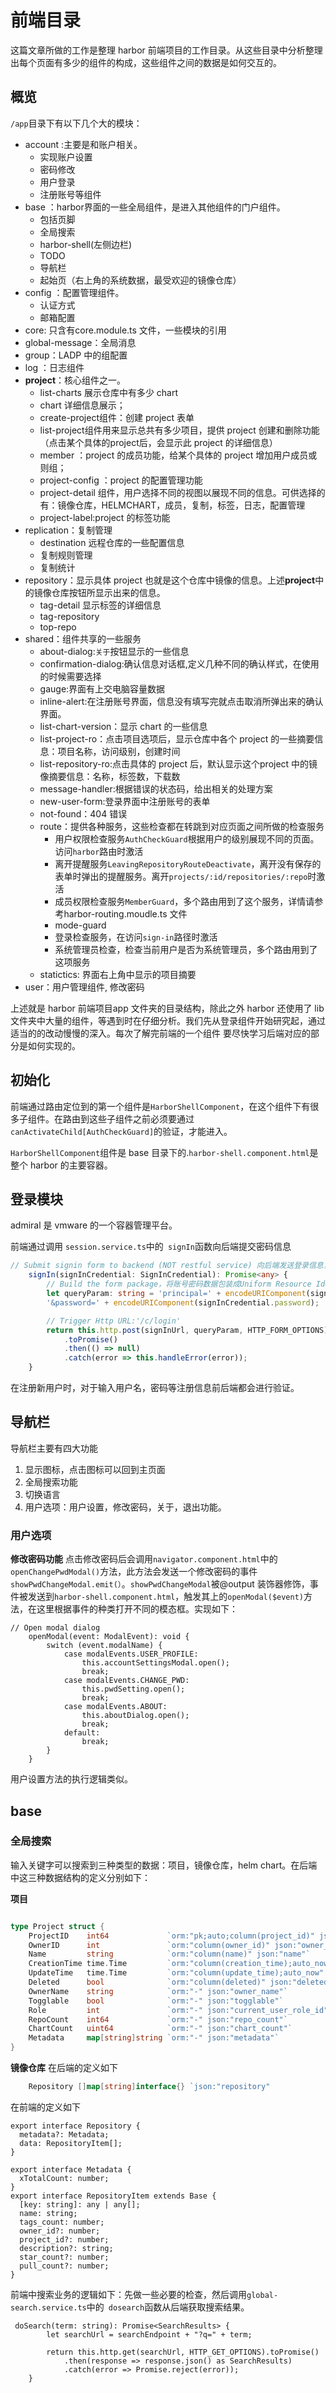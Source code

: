 # 前端目录

这篇文章所做的工作是整理 harbor 前端项目的工作目录。从这些目录中分析整理出每个页面有多少的组件的构成，这些组件之间的数据是如何交互的。

## 概览
`/app`目录下有以下几个大的模块：
- account :主要是和账户相关。
    - 实现账户设置
    - 密码修改
    - 用户登录
    - 注册账号等组件
- base ：harbor界面的一些全局组件，是进入其他组件的门户组件。
    - 包括页脚
    - 全局搜索
    - harbor-shell(左侧边栏)
    - TODO
    - 导航栏
    - 起始页（右上角的系统数据，最受欢迎的镜像仓库）
- config ：配置管理组件。
    - 认证方式
    - 邮箱配置
- core: 只含有core.module.ts 文件，一些模块的引用
- global-message：全局消息
- group：LADP 中的组配置
- log ：日志组件
- **project**：核心组件之一。
    - list-charts 展示仓库中有多少 chart
    - chart 详细信息展示；
    - create-project组件：创建 project 表单
    - list-project组件用来显示总共有多少项目，提供 project 创建和删除功能（点击某个具体的project后，会显示此 project 的详细信息）
    - member ：project 的成员功能，给某个具体的 project 增加用户成员或则组；
    - project-config ：project 的配置管理功能
    - project-detail 组件，用户选择不同的视图以展现不同的信息。可供选择的有：镜像仓库，HELMCHART，成员，复制，标签，日志，配置管理 
    - project-label:project 的标签功能
- replication：复制管理
    - destination 远程仓库的一些配置信息
    - 复制规则管理
    - 复制统计
- repository：显示具体 project 也就是这个仓库中镜像的信息。上述**project**中的镜像仓库按钮所显示出来的信息。
    - tag-detail 显示标签的详细信息
    - tag-repository
    - top-repo
- shared：组件共享的一些服务
    - about-dialog:`关于`按钮显示的一些信息
    - confirmation-dialog:确认信息对话框,定义几种不同的确认样式，在使用的时候需要选择
    - gauge:界面有上交电脑容量数据
    - inline-alert:在注册账号界面，信息没有填写完就点击取消所弹出来的确认界面。
    - list-chart-version：显示 chart 的一些信息
    - list-project-ro：点击项目选项后，显示仓库中各个 project 的一些摘要信息：项目名称，访问级别，创建时间
    - list-repository-ro:点击具体的 project 后，默认显示这个project 中的镜像摘要信息：名称，标签数，下载数
    - message-handler:根据错误的状态码，给出相关的处理方案
    - new-user-form:登录界面中注册账号的表单
    - not-found：404 错误
    - route：提供各种服务，这些检查都在转跳到对应页面之间所做的检查服务
        -  用户权限检查服务`AuthCheckGuard`根据用户的级别展现不同的页面。访问`harbor`路由时激活
        -  离开提醒服务`LeavingRepositoryRouteDeactivate`，离开没有保存的表单时弹出的提醒服务。离开`projects/:id/repositories/:repo`时激活
        -  成员权限检查服务`MemberGuard`，多个路由用到了这个服务，详情请参考harbor-routing.moudle.ts 文件
        -  mode-guard
        -  登录检查服务，在访问`sign-in`路径时激活
        -  系统管理员检查，检查当前用户是否为系统管理员，多个路由用到了这项服务
    - statictics: 界面右上角中显示的项目摘要
- user：用户管理组件, 修改密码

上述就是 harbor 前端项目app 文件夹的目录结构，除此之外 harbor 还使用了 lib 文件夹中大量的组件，等遇到时在仔细分析。我们先从登录组件开始研究起，通过适当的的改动慢慢的深入。每次了解完前端的一个组件 要尽快学习后端对应的部分是如何实现的。

## 初始化
前端通过路由定位到的第一个组件是`HarborShellComponent`，在这个组件下有很多子组件。在路由到这些子组件之前必须要通过`canActivateChild[AuthCheckGuard]`的验证，才能进入。

`HarborShellComponent`组件是 base 目录下的.`harbor-shell.component.html`是整个 harbor 的主要容器。

## 登录模块

admiral 是 vmware 的一个容器管理平台。

前端通过调用 `session.service.ts`中的` signIn`函数向后端提交密码信息

```typescript
// Submit signin form to backend (NOT restful service) 向后端发送登录信息，signInCredential带有账号密码信息
    signIn(signInCredential: SignInCredential): Promise<any> {
        // Build the form package，将账号密码数据包装成Uniform Resource Identifier (URI).是 string 类型的
        let queryParam: string = 'principal=' + encodeURIComponent(signInCredential.principal) +
        '&password=' + encodeURIComponent(signInCredential.password);

        // Trigger Http URL:'/c/login'
        return this.http.post(signInUrl, queryParam, HTTP_FORM_OPTIONS)
            .toPromise()
            .then(() => null)
            .catch(error => this.handleError(error));
    }
```

在注册新用户时，对于输入用户名，密码等注册信息前后端都会进行验证。

## 导航栏
导航栏主要有四大功能
1. 显示图标，点击图标可以回到主页面
2. 全局搜索功能
3. 切换语言
4. 用户选项：用户设置，修改密码，关于，退出功能。

### 用户选项
**修改密码功能**
点击修改密码后会调用`navigator.component.html`中的`openChangePwdModal()`方法，此方法会发送一个修改密码的事件`showPwdChangeModal.emit(）`。`showPwdChangeModal`被@output 装饰器修饰，事件被发送到`harbor-shell.component.html`，触发其上的`openModal($event)`方法，在这里根据事件的种类打开不同的模态框。实现如下：

```
// Open modal dialog
    openModal(event: ModalEvent): void {
        switch (event.modalName) {
            case modalEvents.USER_PROFILE:
                this.accountSettingsModal.open();
                break;
            case modalEvents.CHANGE_PWD:
                this.pwdSetting.open();
                break;
            case modalEvents.ABOUT:
                this.aboutDialog.open();
                break;
            default:
                break;
        }
    }
```


用户设置方法的执行逻辑类似。

## base

### 全局搜索

输入关键字可以搜索到三种类型的数据：项目，镜像仓库，helm chart。在后端中这三种数据结构的定义分别如下：

**项目**
```go

type Project struct {
	ProjectID    int64             `orm:"pk;auto;column(project_id)" json:"project_id"`
	OwnerID      int               `orm:"column(owner_id)" json:"owner_id"`
	Name         string            `orm:"column(name)" json:"name"`
	CreationTime time.Time         `orm:"column(creation_time);auto_now_add" json:"creation_time"`
	UpdateTime   time.Time         `orm:"column(update_time);auto_now" json:"update_time"`
	Deleted      bool              `orm:"column(deleted)" json:"deleted"`
	OwnerName    string            `orm:"-" json:"owner_name"`
	Togglable    bool              `orm:"-" json:"togglable"`
	Role         int               `orm:"-" json:"current_user_role_id"`
	RepoCount    int64             `orm:"-" json:"repo_count"`
	ChartCount   uint64            `orm:"-" json:"chart_count"`
	Metadata     map[string]string `orm:"-" json:"metadata"`
}
```

**镜像仓库**
在后端的定义如下
```go
	Repository []map[string]interface{} `json:"repository"
```
在前端的定义如下

```
export interface Repository {
  metadata?: Metadata;
  data: RepositoryItem[];
}

export interface Metadata {
  xTotalCount: number;
}
export interface RepositoryItem extends Base {
  [key: string]: any | any[];
  name: string;
  tags_count: number;
  owner_id?: number;
  project_id?: number;
  description?: string;
  star_count?: number;
  pull_count?: number;
}
```

前端中搜索业务的逻辑如下：先做一些必要的检查，然后调用`global-search.service.ts`中的` dosearch`函数从后端获取搜索结果。

```
 doSearch(term: string): Promise<SearchResults> {
        let searchUrl = searchEndpoint + "?q=" + term;

        return this.http.get(searchUrl, HTTP_GET_OPTIONS).toPromise()
            .then(response => response.json() as SearchResults)
            .catch(error => Promise.reject(error));
    }
```